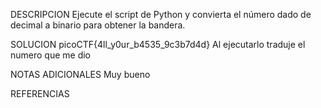 DESCRIPCION
Ejecute el script de Python y convierta el número dado de decimal a binario para obtener la bandera.

SOLUCION
picoCTF{4ll_y0ur_b4535_9c3b7d4d}
Al ejecutarlo traduje el numero que me dio

NOTAS ADICIONALES 
Muy bueno

REFERENCIAS
